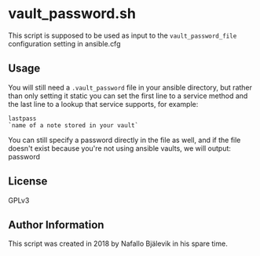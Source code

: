 vault_password.sh
=========

This script is supposed to be used as input to the
`vault_password_file` configuration setting in ansible.cfg

Usage
--------------

You will still need a `.vault_password` file in your ansible
directory, but rather than only setting it static you can
set the first line to a service method and the last line
to a lookup that service supports, for example:

    lastpass
    `name of a note stored in your vault`

You can still specify a password directly in the file as
well, and if the file doesn't exist because you're not
using ansible vaults, we will output: password

License
-------

GPLv3

Author Information
------------------

This script was created in 2018 by Nafallo Bjälevik in his spare time.

